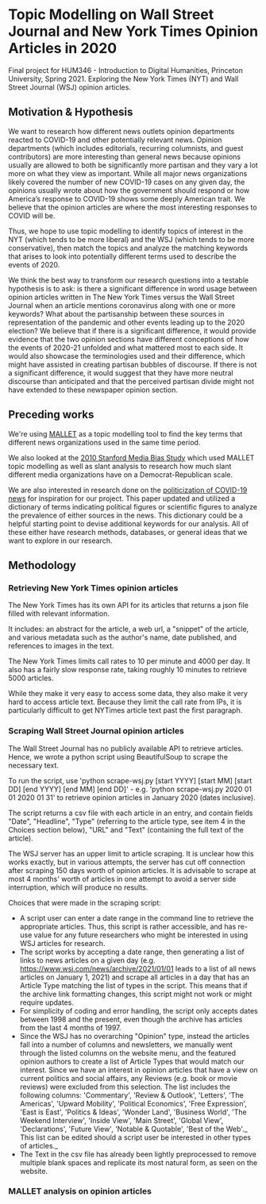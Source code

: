 # Topic Modelling on Wall Street Journal and New York Times Opinion Articles in 2020
Final project for HUM346 - Introduction to Digital Humanities, Princeton University, Spring 2021. Exploring the New York Times (NYT) and Wall Street Journal (WSJ) opinion articles.

## Motivation & Hypothesis
We want to research how different news outlets opinion departments reacted to COVID-19 and other potentially relevant news. Opinion departments (which includes editorials, recurring columnists, and guest contributors) are more interesting than general news because opinions usually are allowed to both be significantly more partisan and they vary a lot more on what they view as important. While all major news organizations likely covered the number of new COVID-19 cases on any given day, the opinions usually wrote about how the government should respond or how America’s response to COVID-19 shows some deeply American trait. We believe that the opinion articles are where the most interesting responses to COVID will be.

Thus, we hope to use topic modelling to identify topics of interest in the NYT (which tends to be more liberal) and the WSJ (which tends to be more conservative), then match the topics and analyze the matching keywords that arises to look into potentially different terms used to describe the events of 2020.

We think the best way to transform our research questions into a testable hypothesis is to ask: is there a significant difference in word usage between opinion articles written in The New York Times versus the Wall Street Journal when an article mentions coronavirus along with one or more keywords? What about the partisanship between these sources in representation of the pandemic and other events leading up to the 2020 election? We believe that if there is a significant difference, it would provide evidence that the two opinion sections have different conceptions of how the events of 2020-21 unfolded and what mattered most to each side. It would also showcase the terminologies used and their difference, which might have assisted in creating partisan bubbles of discourse. If there is not a significant difference, it would suggest that they have more neutral discourse than anticipated and that the perceived partisan divide might not have extended to these newspaper opinion section.

## Preceding works
We're using [MALLET](http://mallet.cs.umass.edu/) as a topic modelling tool to find the key terms that different news organizations used in the same time period.

We also looked at the [2010 Stanford Media Bias Study](https://web.stanford.edu/~gentzkow/research/biasmeas.pdf) which used MALLET topic modelling as well as slant analysis to research how much slant different media organizations have on a Democrat-Republican scale.

We are also interested in research done on the [politicization of COVID-19 news](https://journals-sagepub-com.ezproxy.princeton.edu/doi/full/10.1177/1075547020950735) for inspiration for our project. This paper updated and utilized a dictionary of terms indicating political figures or scientific figures to analyze the prevalence of either sources in the news. This dictionary could be a helpful starting point to devise additional keywords for our analysis. All of these either have research methods, databases, or general ideas that we want to explore in our research.

## Methodology
### Retrieving New York Times opinion articles

The New York Times has its own API for its articles that returns a json file filled with relevant information. 

It includes: an abstract for the article, a web url, a "snippet" of the article, and various metadata such as the author's name, date published, and references to images in the text. 

The New York Times limits call rates to 10 per minute and 4000 per day. It also has a fairly slow response rate, taking roughly 10 minutes to retrieve 5000 articles.

While they make it very easy to access some data, they also make it very hard to access article text. Because they limit the call rate from IPs, it is particularly difficult to get NYTimes article text past the first paragraph.

### Scraping Wall Street Journal opinion articles

The Wall Street Journal has no publicly available API to retrieve articles. Hence, we wrote a python script using BeautifulSoup to scrape the necessary text.

To run the script, use 'python scrape-wsj.py [start YYYY] [start MM] [start DD] [end YYYY] [end MM] [end DD]' - e.g. 'python scrape-wsj.py 2020 01 01 2020 01 31' to retrieve opinion articles in January 2020 (dates inclusive).

The script returns a csv file with each article in an entry, and contain fields "Date", "Headline", "Type" (referring to the article type, see item 4 in the Choices section below), "URL" and "Text" (containing the full text of the article).

The WSJ server has an upper limit to article scraping. It is unclear how this works exactly, but in various attempts, the server has cut off connection after scraping 150 days worth of opinion articles. It is advisable to scrape at most 4 months' worth of articles in one attempt to avoid a server side interruption, which will produce no results.

Choices that were made in the scraping script:
- A script user can enter a date range in the command line to retrieve the appropriate articles. Thus, this script is rather accessible, and has re-use value for any future researchers who might be interested in using WSJ articles for research.
- The script works by accepting a date range, then generating a list of links to news articles on a given day (e.g. https://www.wsj.com/news/archive/2021/01/01 leads to a list of all news articles on January 1, 2021) and scrape all articles in a day that has an Article Type matching the list of types in the script. This means that if the archive link formatting changes, this script might not work or might require updates.
- For simplicity of coding and error handling, the script only accepts dates between 1998 and the present, even though the archive has articles from the last 4 months of 1997.
- Since the WSJ has no overarching "Opinion" type, instead the articles fall into a number of columns and newsletters, we manually went through the listed columns on the website menu, and the featured opinion authors to create a list of Article Types that would match our interest. Since we have an interest in opinion articles that have a view on current politics and social affairs, any Reviews (e.g. book or movie reviews) were excluded from this selection. The list includes the following columns: 'Commentary', 'Review & Outlook', 'Letters', 'The Americas', 'Upward Mobility', 'Political Economics', 'Free Expression', 'East is East', 'Politics & Ideas', 'Wonder Land', 'Business World', 'The Weekend Interview', 'Inside View', 'Main Street', 'Global View', 'Declarations', 'Future View', 'Notable & Quotable', 'Best of the Web'._ This list can be edited should a script user be interested in other types of articles._
- The Text in the csv file has already been lightly preprocessed to remove multiple blank spaces and replicate its most natural form, as seen on the website.

### MALLET analysis on opinion articles

